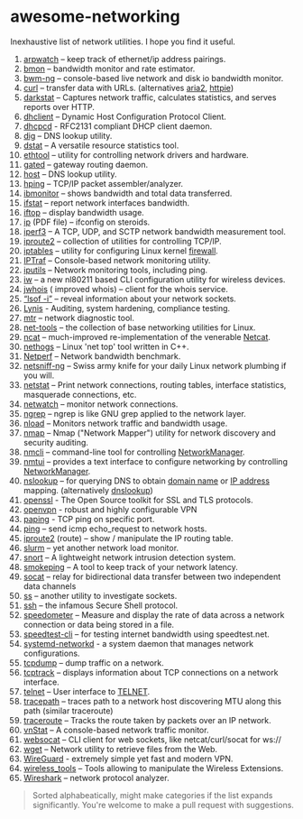# awesome-networking

Inexhaustive list of network utilities. I hope you find it useful.

1. [arpwatch](https://linux.die.net/man/8/arpwatch) – keep track of ethernet/ip address pairings.
2. [bmon](https://github.com/tgraf/bmon) – bandwidth monitor and rate estimator.
3. [bwm-ng](https://www.gropp.org/?id=projects&sub=bwm-ng) – console-based live network and disk io bandwidth monitor.
4. [curl](https://curl.haxx.se/) – transfer data with URLs. (alternatives [aria2](https://github.com/aria2/aria2), [httpie](https://httpie.org/))
5. [darkstat](https://unix4lyfe.org/darkstat/) – Captures network traffic, calculates statistics, and serves  reports over HTTP.
6. [dhclient](https://linux.die.net/man/8/dhclient) – Dynamic Host Configuration Protocol Client.
7. [dhcpcd](https://wiki.archlinux.org/index.php/Dhcpcd) \- RFC2131 compliant DHCP client daemon.
8. [dig](https://linux.die.net/man/1/dig) – DNS lookup utility.
9. [dstat](https://github.com/dagwieers/dstat) – A versatile resource statistics tool.
10. [ethtool](https://mirrors.edge.kernel.org/pub/software/network/ethtool/) – utility for controlling network drivers and hardware.
11. [gated](https://www.oreilly.com/library/view/linux-in-a/0596000251/re101.html) – gateway routing daemon.
12. [host](https://linux.die.net/man/1/host) – DNS lookup utility.
13. [hping](http://www.hping.org/) – TCP/IP packet assembler/analyzer.
14. [ibmonitor](http://ibmonitor.sourceforge.net/) – shows bandwidth and total data transferred.
15. [ifstat](http://gael.roualland.free.fr/ifstat/) –  report network interfaces bandwidth.
16. [iftop](http://www.ex-parrot.com/pdw/iftop/) – display bandwidth usage.
17. [ip](https://access.redhat.com/sites/default/files/attachments/rh_ip_command_cheatsheet_1214_jcs_print.pdf) (PDF file) – ifconfig on steroids.
18. [iperf3](https://github.com/esnet/iperf) – A TCP, UDP, and SCTP network bandwidth measurement tool.
19. [iproute2](https://wiki.linuxfoundation.org/networking/iproute2) – collection of utilities for controlling TCP/IP.
20. [iptables](https://netfilter.org/) – utility for configuring Linux kernel [firewall](https://wiki.archlinux.org/index.php/Firewall).
21. [IPTraf](https://sourceforge.net/projects/iptraf-ng/) – Console-based network monitoring utility.
22. [iputils](https://wiki.linuxfoundation.org/networking/iputils) – Network monitoring tools, including ping.
23. [iw](https://wireless.wiki.kernel.org/en/users/documentation/iw) – a new nl80211 based CLI configuration utility for wireless devices.
24. [jwhois](https://github.com/jonasob/jwhois/) ( improved whois) – client for the whois service.
25. [“lsof -i”](https://www.novell.com/coolsolutions/tip/18078.html) – reveal information about your network sockets.
26. [Lynis](https://cisofy.com/lynis/) \- Auditing, system hardening, compliance testing.
27. [mtr](http://www.bitwizard.nl/mtr/) – network diagnostic tool.
28. [net-tools](http://net-tools.sourceforge.net/) – the collection of base networking utilities for Linux.
29. [ncat](https://nmap.org/ncat/) – much-improved re-implementation of the venerable [Netcat](http://sectools.org/tool/netcat/).
30. [nethogs](https://github.com/raboof/nethogs) – Linux 'net top' tool written in C++.
31. [Netperf](https://github.com/HewlettPackard/netperf) – Network bandwidth benchmark.
32. [netsniff-ng](http://netsniff-ng.org/) – Swiss army knife for your daily Linux network plumbing if you will.
33. [netstat](http://net-tools.sourceforge.net/man/netstat.8.html) – Print network connections, routing tables, interface statistics, masquerade connections, etc.
34. [netwatch](http://www.slctech.org/~mackay/NETWATCH/netwatch.html) – monitor network connections.
35. [ngrep](https://github.com/jpr5/ngrep/) – ngrep is like GNU grep applied to the network layer.
36. [nload](http://www.roland-riegel.de/nload) – Monitors network traffic and bandwidth usage.
37. [nmap](https://nmap.org/) – Nmap ("Network Mapper") utility for network discovery and security auditing.
38. [nmcli](https://developer.gnome.org/NetworkManager/stable/nmcli.html) – command-line tool for controlling [NetworkManager](https://wiki.gnome.org/Projects/NetworkManager).
39. [nmtui](https://access.redhat.com/documentation/en-US/Red_Hat_Enterprise_Linux/7/html/Networking_Guide/sec-Networking_Config_Using_nmtui.html) – provides a text interface to configure networking by controlling [NetworkManager](https://wiki.gnome.org/Projects/NetworkManager).
40. [nslookup](https://en.wikipedia.org/wiki/Nslookup) – for querying DNS to obtain [domain name](https://en.wikipedia.org/wiki/Domain_name) or [IP address](https://en.wikipedia.org/wiki/IP_address) mapping. (alternatively [dnslookup](https://github.com/ameshkov/dnslookup))
41. [openssl](https://www.openssl.org/) \- The Open Source toolkit for SSL and TLS protocols.
42. [openvpn](https://openvpn.net/index.php/open-source.html) \- robust and highly configurable VPN
43. [paping](https://github.com/rampageX/paping) \- TCP ping on specific port.
44. [ping](https://en.wikipedia.org/wiki/Ping_(networking_utility)) – send icmp echo\_request to network hosts.
45. [iproute2](https://git.kernel.org/pub/scm/network/iproute2/iproute2.git) (route) – show / manipulate the IP routing table.
46. [slurm](https://github.com/mattthias/slurm) – yet another network load monitor.
47. [snort](https://www.snort.org/) – A lightweight network intrusion detection system.
48. [smokeping](https://oss.oetiker.ch/smokeping/) –  A tool to keep track of your network latency.
49. [socat](http://www.dest-unreach.org/socat/) – relay for bidirectional data transfer between two independent data channels
50. [ss](http://linux-ip.net/gl/ss/) – another utility to investigate sockets.
51. [ssh](https://linux.die.net/man/1/ssh) –  the infamous Secure Shell protocol.
52. [speedometer](http://excess.org/speedometer/) – Measure and display the rate of data across a network connection or data being stored in a file.
53. [speedtest-cli](https://github.com/sivel/speedtest-cli) – for testing internet bandwidth using speedtest.net.
54. [systemd-networkd](https://wiki.archlinux.org/index.php/Systemd-networkd) \- a system daemon that manages network configurations.
55. [tcpdump](https://www.tcpdump.org/) – dump traffic on a network.
56. [tcptrack](https://github.com/bchretien/tcptrack) –  displays information about TCP connections on a network interface.
57. [telnet](https://www.unix.com/man-page/linux/1/telnet/) – User interface to [TELNET](https://en.wikipedia.org/wiki/Telnet).
58. [tracepath](https://linux.die.net/man/8/tracepath) – traces path to a network host discovering MTU along this path (similar  traceroute)
59. [traceroute](http://traceroute.sourceforge.net/) – Tracks the route taken by packets over an IP network.
60. [vnStat](https://humdi.net/vnstat/) – A console-based network traffic monitor.
61. [websocat](https://github.com/vi/websocat) – CLI client for web sockets, like netcat/curl/socat for ws://
62. [wget](https://www.gnu.org/software/wget/) –  Network utility to retrieve files from the Web.
63. [WireGuard](https://www.wireguard.com/) \- extremely simple yet fast and modern VPN.
64. [wireless\_tools](https://hewlettpackard.github.io/wireless-tools/Tools.html) – Tools allowing to manipulate the Wireless Extensions.
65. [Wireshark](https://www.wireshark.org/) – network protocol analyzer.

> Sorted alphabeatically, might make categories if the list expands significantly. You're welcome to make a pull request with suggestions.
